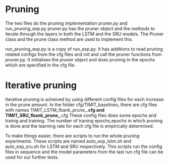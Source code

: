 # Pruning
The two files do the pruning implementation pruner.py and run_pruning_exp.py
pruner.py has the pruner object and the methods to iterate through the layers in both 
the LSTM and the SRU models. The Pruner class and the prune class method are used to implement this.

run_pruning_exp.py is a copy of run_exp.py. It has additions to read pruning related configs from 
the cfg files and init and call the pruner functions from pruner.py. It initialises the pruner object and
does pruning in the epochs which are specified in the cfg file.

# Iterative pruning
Iterative pruning is acheived by using different config files for each increase in the prune amount.
In the folder cfg/TIMIT_baselines, there are cfg files with names
TIMIT_LSTM_fbank_prune_**.cfg and TIMIT_SRU_fbank_prune_**.cfg
These config files does some epochs and trainig and training. 
The number of traning epochs,epochs in which pruning is done and the learning rate for each cfg file is empirically determined.

To make things easier, there are scripts to run the whole pruning experiments.
These scripts are named auto_exp_lstm.sh and auto_exp_sru.sh for LSTM and SRU respectively.
This scripts run the config files in sequence and the model parameters from the last run cfg file can be used for our further tests.
